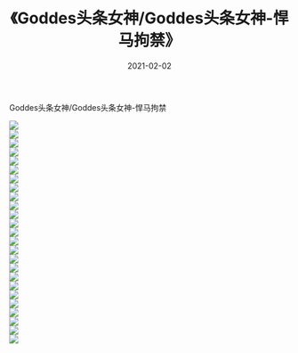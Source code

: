 ﻿---
layout: post
title:  《Goddes头条女神/Goddes头条女神-悍马拘禁》
date:   2021-02-02
img: http://img.660000.xyz/Sharelink/网络美图/2021/Goddes头条女神/Goddes头条女神-悍马拘禁/000.jpg
categories: [美女, 清纯, 唯美]
---

Goddes头条女神/Goddes头条女神-悍马拘禁

 ![](http://img.660000.xyz/Sharelink/网络美图/2021/Goddes头条女神/Goddes头条女神-悍马拘禁/001.jpg) <br>![](http://img.660000.xyz/Sharelink/网络美图/2021/Goddes头条女神/Goddes头条女神-悍马拘禁/002.jpg) <br>![](http://img.660000.xyz/Sharelink/网络美图/2021/Goddes头条女神/Goddes头条女神-悍马拘禁/003.jpg) <br>![](http://img.660000.xyz/Sharelink/网络美图/2021/Goddes头条女神/Goddes头条女神-悍马拘禁/004.jpg) <br>![](http://img.660000.xyz/Sharelink/网络美图/2021/Goddes头条女神/Goddes头条女神-悍马拘禁/005.jpg) <br>![](http://img.660000.xyz/Sharelink/网络美图/2021/Goddes头条女神/Goddes头条女神-悍马拘禁/006.jpg) <br>![](http://img.660000.xyz/Sharelink/网络美图/2021/Goddes头条女神/Goddes头条女神-悍马拘禁/007.jpg) <br>![](http://img.660000.xyz/Sharelink/网络美图/2021/Goddes头条女神/Goddes头条女神-悍马拘禁/008.jpg) <br>![](http://img.660000.xyz/Sharelink/网络美图/2021/Goddes头条女神/Goddes头条女神-悍马拘禁/009.jpg) <br>![](http://img.660000.xyz/Sharelink/网络美图/2021/Goddes头条女神/Goddes头条女神-悍马拘禁/010.jpg) <br>![](http://img.660000.xyz/Sharelink/网络美图/2021/Goddes头条女神/Goddes头条女神-悍马拘禁/011.jpg) <br>![](http://img.660000.xyz/Sharelink/网络美图/2021/Goddes头条女神/Goddes头条女神-悍马拘禁/012.jpg) <br>![](http://img.660000.xyz/Sharelink/网络美图/2021/Goddes头条女神/Goddes头条女神-悍马拘禁/013.jpg) <br>![](http://img.660000.xyz/Sharelink/网络美图/2021/Goddes头条女神/Goddes头条女神-悍马拘禁/014.jpg) <br>![](http://img.660000.xyz/Sharelink/网络美图/2021/Goddes头条女神/Goddes头条女神-悍马拘禁/015.jpg) <br>![](http://img.660000.xyz/Sharelink/网络美图/2021/Goddes头条女神/Goddes头条女神-悍马拘禁/016.jpg) <br>![](http://img.660000.xyz/Sharelink/网络美图/2021/Goddes头条女神/Goddes头条女神-悍马拘禁/017.jpg) <br>![](http://img.660000.xyz/Sharelink/网络美图/2021/Goddes头条女神/Goddes头条女神-悍马拘禁/018.jpg) <br>![](http://img.660000.xyz/Sharelink/网络美图/2021/Goddes头条女神/Goddes头条女神-悍马拘禁/019.jpg) <br>![](http://img.660000.xyz/Sharelink/网络美图/2021/Goddes头条女神/Goddes头条女神-悍马拘禁/020.jpg) <br>![](http://img.660000.xyz/Sharelink/网络美图/2021/Goddes头条女神/Goddes头条女神-悍马拘禁/021.jpg) <br>![](http://img.660000.xyz/Sharelink/网络美图/2021/Goddes头条女神/Goddes头条女神-悍马拘禁/022.jpg) <br>![](http://img.660000.xyz/Sharelink/网络美图/2021/Goddes头条女神/Goddes头条女神-悍马拘禁/023.jpg) <br>![](http://img.660000.xyz/Sharelink/网络美图/2021/Goddes头条女神/Goddes头条女神-悍马拘禁/024.jpg) <br>![](http://img.660000.xyz/Sharelink/网络美图/2021/Goddes头条女神/Goddes头条女神-悍马拘禁/025.jpg) <br>